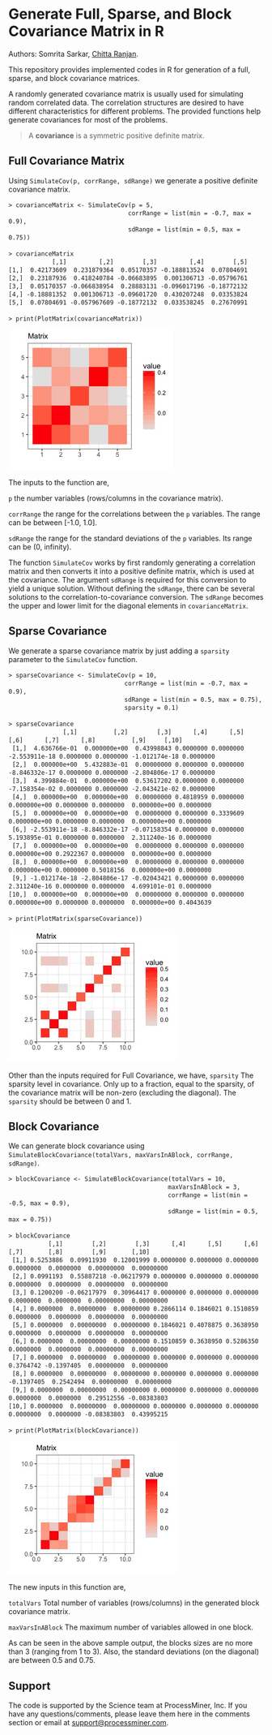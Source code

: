 # Generate Full, Sparse, and Block Covariance Matrix in R

Authors: Somrita Sarkar, [Chitta Ranjan](https://www.linkedin.com/in/chitta-ranjan-b0851911/).

This repository provides implemented codes in R for generation of a full, sparse, and block covariance matrices.

A randomly generated covariance matrix is usually used for simulating random correlated data. The correlation structures are desired to have different characteristics for different problems. The provided functions help generate covariances for most of the problems.

> A **covariance** is a symmetric positive definite matrix.

## Full Covariance Matrix

Using `SimulateCov(p, corrRange, sdRange)` we generate a positive definite covariance matrix.

```
> covarianceMatrix <- SimulateCov(p = 5, 
                                 corrRange = list(min = -0.7, max = 0.9), 
                                 sdRange = list(min = 0.5, max = 0.75))

> covarianceMatrix
            [,1]         [,2]        [,3]         [,4]        [,5]
[1,]  0.42173609  0.231879364  0.05170357 -0.188813524  0.07804691
[2,]  0.23187936  0.418240784 -0.06683895  0.001306713 -0.05796761
[3,]  0.05170357 -0.066838954  0.28883131 -0.096017196 -0.18772132
[4,] -0.18881352  0.001306713 -0.09601720  0.430207248  0.03353824
[5,]  0.07804691 -0.057967609 -0.18772132  0.033538245  0.27670991

> print(PlotMatrix(covarianceMatrix))
```
![covariance matrix](https://github.com/ProcessMiner/covariance-generator/blob/master/plots/covariance.jpeg?raw=true "Covariance Matrix")

The inputs to the function are,

`p`  the number variables (rows/columns in the covariance matrix).

`corrRange`  the range for the correlations between the `p` variables. The range can be between [-1.0, 1.0].

`sdRange`  the range for the standard deviations of the `p` variables. Its range can be (0, infinity).

The function `SimulateCov` works by first randomly generating a correlation matrix and then converts it into a positive definite matrix, which is used at the covariance. The argument `sdRange` is required for this conversion to yield a unique solution. Without defining the `sdRange`, there can be several solutions to the correlation-to-covariance conversion. The `sdRange` becomes the upper and lower limit for the diagonal elements in `covarianceMatrix`.

## Sparse Covariance
We generate a sparse covariance matrix by just adding a `sparsity` parameter to the `SimulateCov` function.

```
> sparseCovariance <- SimulateCov(p = 10, 
                                corrRange = list(min = -0.7, max = 0.9), 
                                sdRange = list(min = 0.5, max = 0.75),
                                sparsity = 0.1)

> sparseCovariance
               [,1]          [,2]        [,3]      [,4]      [,5]          [,6]      [,7]      [,8]          [,9]     [,10]
 [1,]  4.636766e-01  0.000000e+00  0.43998843 0.0000000 0.0000000 -2.553911e-18 0.0000000 0.0000000 -1.012174e-18 0.0000000
 [2,]  0.000000e+00  5.432883e-01  0.00000000 0.0000000 0.0000000 -8.846332e-17 0.0000000 0.0000000 -2.804806e-17 0.0000000
 [3,]  4.399884e-01  0.000000e+00  0.53617202 0.0000000 0.0000000 -7.158354e-02 0.0000000 0.0000000 -2.043421e-02 0.0000000
 [4,]  0.000000e+00  0.000000e+00  0.00000000 0.4818959 0.0000000  0.000000e+00 0.0000000 0.0000000  0.000000e+00 0.0000000
 [5,]  0.000000e+00  0.000000e+00  0.00000000 0.0000000 0.3339609  0.000000e+00 0.0000000 0.0000000  0.000000e+00 0.0000000
 [6,] -2.553911e-18 -8.846332e-17 -0.07158354 0.0000000 0.0000000  5.193895e-01 0.0000000 0.0000000  2.311240e-16 0.0000000
 [7,]  0.000000e+00  0.000000e+00  0.00000000 0.0000000 0.0000000  0.000000e+00 0.2922367 0.0000000  0.000000e+00 0.0000000
 [8,]  0.000000e+00  0.000000e+00  0.00000000 0.0000000 0.0000000  0.000000e+00 0.0000000 0.5018156  0.000000e+00 0.0000000
 [9,] -1.012174e-18 -2.804806e-17 -0.02043421 0.0000000 0.0000000  2.311240e-16 0.0000000 0.0000000  4.699101e-01 0.0000000
[10,]  0.000000e+00  0.000000e+00  0.00000000 0.0000000 0.0000000  0.000000e+00 0.0000000 0.0000000  0.000000e+00 0.4043639

> print(PlotMatrix(sparseCovariance))
```
![sparse covariance matrix](https://github.com/ProcessMiner/covariance-generator/blob/master/plots/sparse-covariance.jpeg?raw=true "Sparse Covariance")

Other than the inputs required for Full Covariance, we have,
`sparsity`  The sparsity level in covariance. Only up to a fraction, equal to the sparsity, of the covariance matrix will be non-zero (excluding the diagonal). The `sparsity` should be between 0 and 1.

## Block Covariance

We can generate block covariance using `SimulateBlockCovariance(totalVars, maxVarsInABlock, corrRange, sdRange)`.

```
> blockCovariance <- SimulateBlockCovariance(totalVars = 10, 
                                            maxVarsInABlock = 3, 
                                            corrRange = list(min = -0.5, max = 0.9), 
                                            sdRange = list(min = 0.5, max = 0.75))

> blockCovariance
           [,1]        [,2]        [,3]      [,4]      [,5]      [,6]       [,7]       [,8]        [,9]       [,10]
 [1,] 0.5253886  0.09911930  0.12001999 0.0000000 0.0000000 0.0000000  0.0000000  0.0000000  0.00000000  0.00000000
 [2,] 0.0991193  0.55887218 -0.06217979 0.0000000 0.0000000 0.0000000  0.0000000  0.0000000  0.00000000  0.00000000
 [3,] 0.1200200 -0.06217979  0.30964417 0.0000000 0.0000000 0.0000000  0.0000000  0.0000000  0.00000000  0.00000000
 [4,] 0.0000000  0.00000000  0.00000000 0.2866114 0.1846021 0.1510859  0.0000000  0.0000000  0.00000000  0.00000000
 [5,] 0.0000000  0.00000000  0.00000000 0.1846021 0.4078875 0.3638950  0.0000000  0.0000000  0.00000000  0.00000000
 [6,] 0.0000000  0.00000000  0.00000000 0.1510859 0.3638950 0.5286350  0.0000000  0.0000000  0.00000000  0.00000000
 [7,] 0.0000000  0.00000000  0.00000000 0.0000000 0.0000000 0.0000000  0.3764742 -0.1397405  0.00000000  0.00000000
 [8,] 0.0000000  0.00000000  0.00000000 0.0000000 0.0000000 0.0000000 -0.1397405  0.2542494  0.00000000  0.00000000
 [9,] 0.0000000  0.00000000  0.00000000 0.0000000 0.0000000 0.0000000  0.0000000  0.0000000  0.29512556 -0.08383803
[10,] 0.0000000  0.00000000  0.00000000 0.0000000 0.0000000 0.0000000  0.0000000  0.0000000 -0.08383803  0.43995215

> print(PlotMatrix(blockCovariance))
```

![covariance matrix](https://github.com/ProcessMiner/covariance-generator/blob/master/plots/blockcovariance.jpeg?raw=true "Block Covariance")

The new inputs in this function are,

`totalVars`  Total number of variables (rows/columns) in the generated block covariance matrix.

`maxVarsInABlock`  The maximum number of variables allowed in one block.

As can be seen in the above sample output, the blocks sizes are no more than 3 (ranging from 1 to 3). Also, the standard deviations (on the diagonal) are between 0.5 and 0.75.


## Support

The code is supported by the Science team at ProcessMiner, Inc. If you have any questions/comments, please leave them here in the comments section or email at support@processminer.com.

